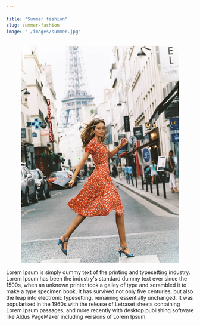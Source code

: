 ```yaml
---

title: "Summer fashion"
slug: summer-fashion
image: "./images/summer.jpg"
---
```


<!-- markdownlint-disable MD033 -->

<figure class="figure">
    <img src="./images/summer.jpg" alt="Title"/>
    
</figure>

Lorem Ipsum is simply dummy text of the printing and typesetting industry. Lorem Ipsum has been the industry's standard dummy text ever since the 1500s, when an unknown printer took a galley of type and scrambled it to make a type specimen book. It has survived not only five centuries, but also the leap into electronic typesetting, remaining essentially unchanged. It was popularised in the 1960s with the release of Letraset sheets containing Lorem Ipsum passages, and more recently with desktop publishing software like Aldus PageMaker including versions of Lorem Ipsum.
